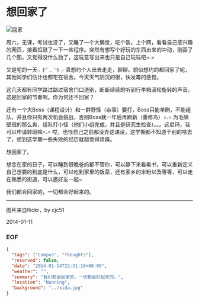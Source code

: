 想回家了
========
![回家](http://farm9.staticflickr.com/8037/7998186215_6d9e5e51bc.jpg)

周六，无课，考试也没了，又睡了一个大懒觉，吃个饭，上个网，看看自己感兴趣的网页，接着捣鼓了一下一些程序。突然有想写个好玩的东西出来的冲动，刚画了几个图，又觉得没什么劲了，这玩意写出来也只是自己玩玩吧=.=

又是宅的一天╮(╯_╰)╭ 真想约个人出去走走，聊聊。貌似想约的都回家了呢，其他同学们估计也都宅在宿舍。今天天气阴沉的很，快发霉的感觉。

这几天都有同学路过路过宿舍门口道别，断断续续的听到行李箱滚轮旋转的声音，这是回家的节奏啊。你为何还不回家？

还有一个大Boss（课程设计）和一群野怪（杂事）要打，Boss只能单刷，不能组队，并且你只有两次机会挑战，否则Boss就一年后再刷新（重修鸟）=.= 为毛隔壁班的那么爽，组队打小怪（他们小组完成，并且是研究生检查）。。。这尼玛，我可以申请转班嘛=.= 哎，也怪自己之前都没弄这课设，这学期都不知道干别的啥去了，想到这学期一些失败的经历就越觉得烦躁。

想回家了。

想念在家的日子，可以睡到很晚爸妈都不管你，可以静下来看看书，可以重新定义自己想要的到底是什么，可以吃到家里的饭菜，还有家乡的米粉以及等等，可以走在熟悉的街道，可以邀好友一起~

我们都会回家的，一切都会好起来的。

---
图片来自flickr，by cjc51

2014-01-11


### EOF
```json
{
  "tags": ["Campus", "Thoughts"],
  "reserved": false,
  "date": "2014-01-14T22:31:16+08:00",
  "weather": "",
  "summary": "我们都会回家的，一切都会好起来的。",
  "location": "Nanning",
  "background": "../xida.jpg"
}
```
